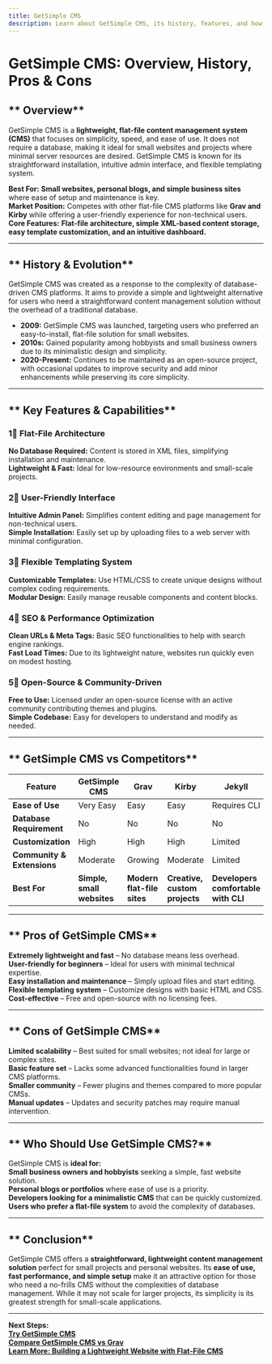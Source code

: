 ```yaml
---
title: GetSimple CMS  
description: Learn about GetSimple CMS, its history, features, and how it compares to other flat-file CMS platforms.
---
```


# **GetSimple CMS: Overview, History, Pros & Cons**

## ** Overview**  
GetSimple CMS is a **lightweight, flat-file content management system (CMS)** that focuses on simplicity, speed, and ease of use. It does not require a database, making it ideal for small websites and projects where minimal server resources are desired. GetSimple CMS is known for its straightforward installation, intuitive admin interface, and flexible templating system.

 **Best For:** **Small websites, personal blogs, and simple business sites** where ease of setup and maintenance is key.  
 **Market Position:** Competes with other flat-file CMS platforms like **Grav and Kirby** while offering a user-friendly experience for non-technical users.  
 **Core Features:** **Flat-file architecture, simple XML-based content storage, easy template customization, and an intuitive dashboard.**

---

## ** History & Evolution**  
GetSimple CMS was created as a response to the complexity of database-driven CMS platforms. It aims to provide a simple and lightweight alternative for users who need a straightforward content management solution without the overhead of a traditional database.

- **2009:** GetSimple CMS was launched, targeting users who preferred an easy-to-install, flat-file solution for small websites.
- **2010s:** Gained popularity among hobbyists and small business owners due to its minimalistic design and simplicity.
- **2020-Present:** Continues to be maintained as an open-source project, with occasional updates to improve security and add minor enhancements while preserving its core simplicity.

---

## ** Key Features & Capabilities**

### **1⃣ Flat-File Architecture**
 **No Database Required:** Content is stored in XML files, simplifying installation and maintenance.  
 **Lightweight & Fast:** Ideal for low-resource environments and small-scale projects.

### **2⃣ User-Friendly Interface**
 **Intuitive Admin Panel:** Simplifies content editing and page management for non-technical users.  
 **Simple Installation:** Easily set up by uploading files to a web server with minimal configuration.

### **3⃣ Flexible Templating System**
 **Customizable Templates:** Use HTML/CSS to create unique designs without complex coding requirements.  
 **Modular Design:** Easily manage reusable components and content blocks.

### **4⃣ SEO & Performance Optimization**
 **Clean URLs & Meta Tags:** Basic SEO functionalities to help with search engine rankings.  
 **Fast Load Times:** Due to its lightweight nature, websites run quickly even on modest hosting.

### **5⃣ Open-Source & Community-Driven**
 **Free to Use:** Licensed under an open-source license with an active community contributing themes and plugins.  
 **Simple Codebase:** Easy for developers to understand and modify as needed.

---

## ** GetSimple CMS vs Competitors**

| Feature                   | GetSimple CMS  | Grav           | Kirby         | Jekyll         |
|---------------------------|----------------|----------------|---------------|----------------|
| **Ease of Use**           |  Very Easy   |  Easy        |  Easy       |  Requires CLI |
| **Database Requirement**  |  No          |  No         |  No         |  No          |
| **Customization**         |  High       |  High       |  High      |  Limited     |
| **Community & Extensions**|  Moderate    |  Growing    |  Moderate   |  Limited     |
| **Best For**              | **Simple, small websites** | **Modern flat-file sites** | **Creative, custom projects** | **Developers comfortable with CLI** |

---

## ** Pros of GetSimple CMS**  
 **Extremely lightweight and fast** – No database means less overhead.  
 **User-friendly for beginners** – Ideal for users with minimal technical expertise.  
 **Easy installation and maintenance** – Simply upload files and start editing.  
 **Flexible templating system** – Customize designs with basic HTML and CSS.  
 **Cost-effective** – Free and open-source with no licensing fees.

---

## ** Cons of GetSimple CMS**  
 **Limited scalability** – Best suited for small websites; not ideal for large or complex sites.  
 **Basic feature set** – Lacks some advanced functionalities found in larger CMS platforms.  
 **Smaller community** – Fewer plugins and themes compared to more popular CMSs.  
 **Manual updates** – Updates and security patches may require manual intervention.

---

## ** Who Should Use GetSimple CMS?**  
GetSimple CMS is **ideal for:**  
 **Small business owners and hobbyists** seeking a simple, fast website solution.  
 **Personal blogs or portfolios** where ease of use is a priority.  
 **Developers looking for a minimalistic CMS** that can be quickly customized.  
 **Users who prefer a flat-file system** to avoid the complexity of databases.

---

## ** Conclusion**  
GetSimple CMS offers a **straightforward, lightweight content management solution** perfect for small projects and personal websites. Its **ease of use, fast performance, and simple setup** make it an attractive option for those who need a no-frills CMS without the complexities of database management. While it may not scale for larger projects, its simplicity is its greatest strength for small-scale applications.

---

 **Next Steps:**  
 **[Try GetSimple CMS](http://get-simple.info/)**  
 **[Compare GetSimple CMS vs Grav](#)**  
 **[Learn More: Building a Lightweight Website with Flat-File CMS](#)**
